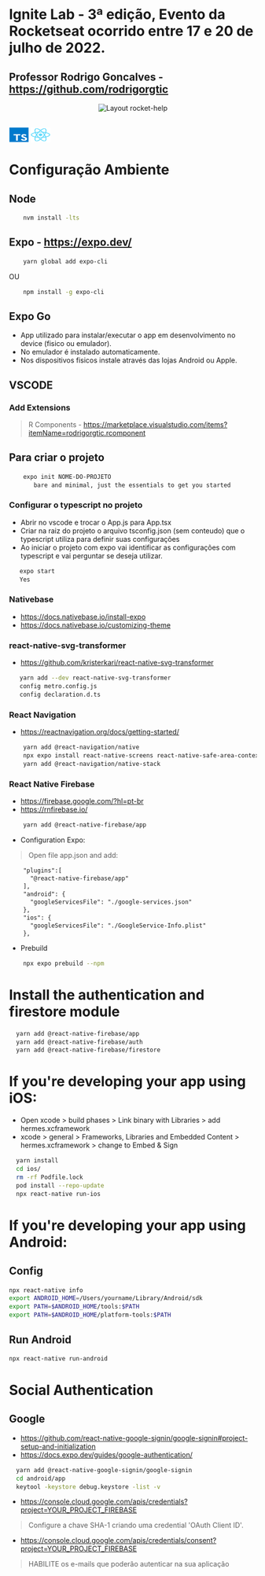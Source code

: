 
# Ignite Lab - 3ª edição, Evento da Rocketseat ocorrido entre 17 e 20 de julho de 2022.
## Professor Rodrigo Goncalves - https://github.com/rodrigorgtic

<p align="center">
  <img src="https://github.com/rdgmart/Test/blob/develop/react-native/rocket-help/src/assets/layout-rocket-help.png" width="700" alt="Layout rocket-help">
</p>

<div style="display: inline_block"><br>
  <img align="center" alt="Rdgmart-Ts" height="30" width="40" src="https://raw.githubusercontent.com/devicons/devicon/master/icons/typescript/typescript-plain.svg">
  <img align="center" alt="Rdgmart-React" height="30" width="40" src="https://raw.githubusercontent.com/devicons/devicon/master/icons/react/react-original.svg">
</div>


# Configuração Ambiente
## Node
```bash
    nvm install -lts
```

## Expo - https://expo.dev/
```bash
    yarn global add expo-cli 
```

 OU
        
```bash         
    npm install -g expo-cli
```

## Expo Go
- App utilizado para instalar/executar o app em desenvolvimento no device (fisico ou emulador). 
- No emulador é instalado automaticamente.
- Nos dispositivos fisicos instale através das lojas Android ou Apple.

## VSCODE
### Add Extensions
> R Components - https://marketplace.visualstudio.com/items?itemName=rodrigorgtic.rcomponent


## Para criar o projeto
```bash
    expo init NOME-DO-PROJETO
       bare and minimal, just the essentials to get you started
```

### Configurar o typescript no projeto
- Abrir no vscode e trocar o App.js para App.tsx
- Criar na raiz do projeto o arquivo tsconfig.json (sem conteudo) que o typescript utiliza para definir suas configurações
- Ao iniciar o projeto com expo vai identificar as configurações com typescript e vai perguntar se deseja utilizar.
```bash
   expo start
   Yes
```

### Nativebase 
- https://docs.nativebase.io/install-expo
- https://docs.nativebase.io/customizing-theme

### react-native-svg-transformer
- https://github.com/kristerkari/react-native-svg-transformer
```bash
   yarn add --dev react-native-svg-transformer
   config metro.config.js
   config declaration.d.ts
```

### React Navigation
- https://reactnavigation.org/docs/getting-started/
```bash
    yarn add @react-navigation/native
    npx expo install react-native-screens react-native-safe-area-context
    yarn add @react-navigation/native-stack
```

### React Native Firebase
- https://firebase.google.com/?hl=pt-br
- https://rnfirebase.io/
```bash
    yarn add @react-native-firebase/app
```
- Configuration Expo:
> Open file app.json and add:
```
    "plugins":[
      "@react-native-firebase/app"
    ],
    "android": {
      "googleServicesFile": "./google-services.json"
    },
    "ios": {
      "googleServicesFile": "./GoogleService-Info.plist"
    },
```
- Prebuild 
```bash
    npx expo prebuild --npm
```

# Install the authentication and firestore module
```bash
  yarn add @react-native-firebase/app
  yarn add @react-native-firebase/auth
  yarn add @react-native-firebase/firestore
```

# If you're developing your app using iOS:
- Open xcode > build phases > Link binary with Libraries > add hermes.xcframework
- xcode > general > Frameworks, Libraries and Embedded Content > hermes.xcframework > change to  Embed & Sign 
```bash
  yarn install 
  cd ios/ 
  rm -rf Podfile.lock
  pod install --repo-update
  npx react-native run-ios
```
# If you're developing your app using Android:
## Config
```bash
npx react-native info
export ANDROID_HOME=/Users/yourname/Library/Android/sdk
export PATH=$ANDROID_HOME/tools:$PATH
export PATH=$ANDROID_HOME/platform-tools:$PATH
```
## Run Android
```bash
npx react-native run-android
```

# Social Authentication
## Google
- https://github.com/react-native-google-signin/google-signin#project-setup-and-initialization 
- https://docs.expo.dev/guides/google-authentication/
```bash
  yarn add @react-native-google-signin/google-signin
  cd android/app 
  keytool -keystore debug.keystore -list -v
```
- https://console.cloud.google.com/apis/credentials?project=YOUR_PROJECT_FIREBASE
> Configure a chave SHA-1 criando uma credential 'OAuth Client ID'. 

- https://console.cloud.google.com/apis/credentials/consent?project=YOUR_PROJECT_FIREBASE
> HABILITE os e-mails que poderão autenticar na sua aplicação